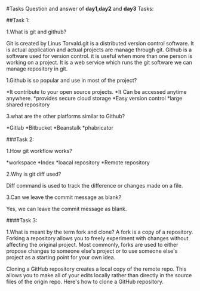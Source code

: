 #Tasks
Question and answer of **day1**,**day2** and **day3** Tasks:

##Task 1:

1.What is git and github?


Git is created by Linus Torvald.git is a distributed version control software. It is actual application and actual projects are manage through git. 
Github is a software used for version control. it is useful when more than one person is working on a project.
It is a web service which runs the git software we can manage repository in git. 


1.Github is so popular and use in most of the project?

*It  contribute to your open source projects.
*It Can be accessed anytime anywhere.
*provides secure cloud storage 
*Easy version control
*large shared repository 

3.what are the other platforms similar to Github?

*Gitlab
*Bitbucket
*Beanstalk
*phabricator



###Task 2:

1.How git workflow works?

*workspace
*Index
*loacal repository
*Remote repository

2.Why is git diff used?

Diff command is used to track  the difference or changes made on a file.


3.Can we leave the commit message as blank?

Yes, we can leave the commit message as blank.  


####Task 3:

1.What is meant by the term fork and clone?
A fork is a copy of a repository. Forking a repository allows you to freely experiment with changes without affecting the original project.
Most commonly, forks are used to either propose changes to someone else's project or to use someone else's project as a starting point for your own idea.

Cloning a GitHub repository creates a local copy of the remote repo. 
This allows you to make all of your edits locally rather than directly in the source files of the origin repo. Here's how to clone a GitHub repository.



